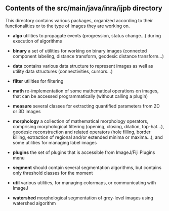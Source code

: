 Contents of the src/main/java/inra/ijpb directory
------------

This directory contains various packages, organized according to their functionalities
or to the type of images they are working on.

* **algo** utilities to propagate events (progression, status change...) during execution of algorithms

* **binary** a set of utilities for working on binary images (connected component 
labeling, distance transform, geodesic distance transform...)

* **data** contains various data structure to represent images as well as utility 
data structures (connectivities, cursors...)

* **filter** utilities for filtering

* **math** re-implementation of some mathematical operations on images, that
can be accessed programmatically (without calling a plugin)

* **measure** several classes for extracting quantified parameters from 2D or 3D images

* **morphology** a collection of mathematical morphology operators, comprising morphological
filtering (opening, closing, dilation, top-hat...), geodesic reconstruction and related
operators (hole filling, border killing, extraction of regional and/or extended minima or 
maxima...), and some utilities for managing label images

* **plugins** the set of plugins that is accessible from ImageJ/Fiji Plugins menu

* **segment** should contain several segmentation algorithms, but contains only 
threshold classes for the moment

* **util** various utilities, for managing colormaps, or communicating with ImageJ

* **watershed** morphological segmentation of grey-level images using watershed algorithm
